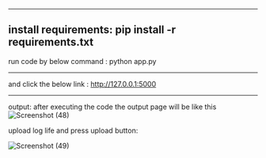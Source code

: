 
------------------------------------------------------
install  requirements:
pip install -r requirements.txt
-----------------------------------------------------
run code by below command :
python app.py

----------------------------------------------------
and click the below link :
http://127.0.0.1:5000

------------------------------------------------

output: 
after executing the code the output page will be like this
![Screenshot (48)](https://github.com/user-attachments/assets/6bc262cc-d288-4ea0-8894-3a9dfd32e58a)




upload log life and press upload button:

![Screenshot (49)](https://github.com/user-attachments/assets/0ca8b24b-1e5b-4ac0-97a9-99c4ccc9e887)
